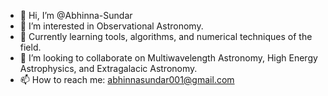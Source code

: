 - 👋 Hi, I’m @Abhinna-Sundar
- 👀 I’m interested in Observational Astronomy.
- 🌱 Currently learning tools, algorithms, and numerical techniques of the field.
- 💞️ I’m looking to collaborate on Multiwavelength Astronomy, High Energy Astrophysics, and Extragalacic Astronomy.
- 📫 How to reach me: abhinnasundar001@gmail.com

<!---
Abhinna-Sundar/Abhinna-Sundar is a ✨ special ✨ repository because its `README.md` (this file) appears on your GitHub profile.
You can click the Preview link to take a look at your changes.
--->
